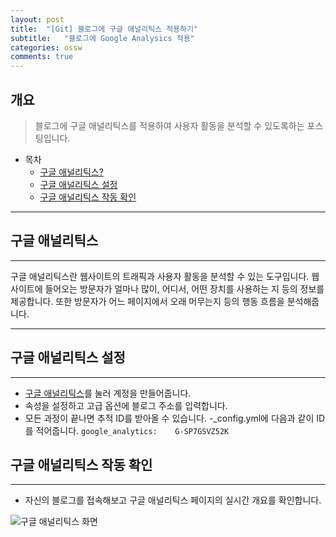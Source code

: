 ```yaml
---
layout: post
title:  "[Git] 블로그에 구글 애널리틱스 적용하기"
subtitle:   "블로그에 Google Analysics 적용"
categories: ossw
comments: true
---
```




## 개요
> 블로그에 구글 애널리틱스를 적용하여 사용자 활동을 분석할 수 있도록하는 포스팅입니다.  
  
- 목차
   - [구글 애널리틱스?](#구글-애널리틱스)
   - [구글 애널리틱스 설정](#구글-애널리틱스-설정)
   - [구글 애널리틱스 작동 확인](#구글-애널리틱스-작동-확인)


  
---

## 구글 애널리틱스
---

구글 애널리틱스란 웹사이트의 트래픽과 사용자 활동을 분석할 수 있는 도구입니다. 웹사이트에 들어오는 방문자가 얼마나 많이, 어디서, 어떤 장치를 사용하는 지 등의 정보를 제공합니다. 또한 방문자가 어느 페이지에서 오래 머무는지 등의 행동 흐름을 분석해줍니다. 






---

## 구글 애널리틱스 설정
---

- [구글 애널리틱스](https://analytics.google.com/)를 눌러 계정을 만들어줍니다.
- 속성을 설정하고 고급 옵션에 블로그 주소를 입력합니다. 
- 모든 과정이 끝나면 추적 ID를 받아올 수 있습니다. 
-_config.yml에 다음과 같이 ID를 적어줍니다. 
`google_analytics:    G-SP7GSVZ52K`



## 구글 애널리틱스 작동 확인
---

- 자신의 블로그를 접속해보고 구글 애널리틱스 페이지의 실시간 개요를 확인합니다. 

![구글 애널리틱스 화면](https://dabin-Ryu.github.io\assets\img\dev\r\2023-11-15-ossw-blog6-GoogleAnalytics.png)


